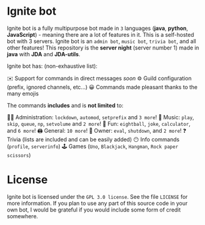 # Ignite bot
Ignite bot is a fully multipurpose bot made in `3` languages (**java**, **python**, **JavaScript**) - meaning there are a lot of features in it. This is a self-hosted bot with 3 servers. Ignite bot is an `admin bot`, `music bot`, `trivia bot`, and all other features! This repository is the **server night** (server number 1) made in **java** with **JDA** and **JDA-utils**.

Ignite bot has: (non-exhaustive list):

✉️ Support for commands in direct messages *soon*
⚙️ Guild configuration (prefix, ignored channels, etc...)
😀 Commands made pleasant thanks to the many emojis

The commands **includes** and is **not limited** to:

👩‍💼 Administration: `lockdown`, `automod`, `setprefix` and `3 more`!
🎵 Music: `play`, `skip`, `queue`, `np`, `setvolume` and `2 more`!
👻 Fun: `eightball`, `joke`, `calculator`, and `6 more`!
🖨️ General: `10 more`!
👑 Owner: `eval`, `shutdown`, and `2 more`!
❓ Trivia (lists are included and can be easily added)
😶 Info commands (`profile`, `serverinfo`)
🕹 Games (`Uno`, `Blackjack`, `Hangman`, `Rock paper scissors`)

# License
Ignite bot is licensed under the `GPL 3.0 license`. See the file `LICENSE` for more information. If you plan to use any part of this source code in your own bot, I would be grateful if you would include some form of credit somewhere.
